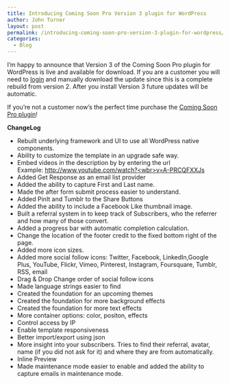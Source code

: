 ```yaml
---
title: Introducing Coming Soon Pro Version 3 plugin for WordPress
author: John Turner
layout: post
permalink: /introducing-coming-soon-pro-version-3-plugin-for-wordpress/
categories:
  - Blog
---
```

I&#8217;m happy to announce that Version 3 of the Coming Soon Pro plugin for WordPress is live and available for download. If you are a customer you will need to <a href="https://www.seedprod.com/support/" target="_blank">login</a> and manually download the update since this is a complete rebuild from version 2. After you install Version 3 future updates will be automatic.

If you&#8217;re not a customer now&#8217;s the perfect time purchase the [Coming Soon Pro plugin][1]!

**ChangeLog**

  * Rebuilt underlying framework and UI to use all WordPress native components.
  * Ability to customize the template in an upgrade safe way.
  * Embed videos in the description by by entering the url Example: <a href="http://www.youtube.com/watch?v=A-PRCQFXXJs" target="_blank">http://www.youtube.com/watch?<wbr>v=A-PRCQFXXJs</wbr></a>
  * Added Get Response as an email list provider
  * Added the ability to capture First and Last name.
  * Made the after form submit process easier to understand.
  * Added PinIt and Tumblr to the Share Buttons
  * Added the ability to include a Facebook Like thumbnail image.
  * Built a referral system in to keep track of Subscribers, who the referrer and how many of those convert.
  * Added a progress bar with automatic completion calculation.
  * Change the location of the footer credit to the fixed bottom right of the page.
  * Added more icon sizes.
  * Added more social follow icons: Twitter, Facebook, LinkedIn,Google Plus, YouTube, Flickr, Vimeo, Pinterest, Instagram, Foursquare, Tumblr, RSS, email
  * Drag & Drop Change order of social follow icons
  * Made language strings easier to find
  * Created the foundation for an upcoming themes
  * Created the foundation for more background effects
  * Created the foundation for more text effects
  * More container options: color, positon, effects
  * Control access by IP
  * Enable template responsiveness
  * Better import/export using json
  * More insight into your subscribers. Tries to find their referral, avatar, name (if you did not ask for it) and where they are from automatically.
  * Inline Preview
  * Made maintenance mode easier to enable and added the ability to capture emails in maintenance mode.

 [1]: /pricing/ "Pricing"

